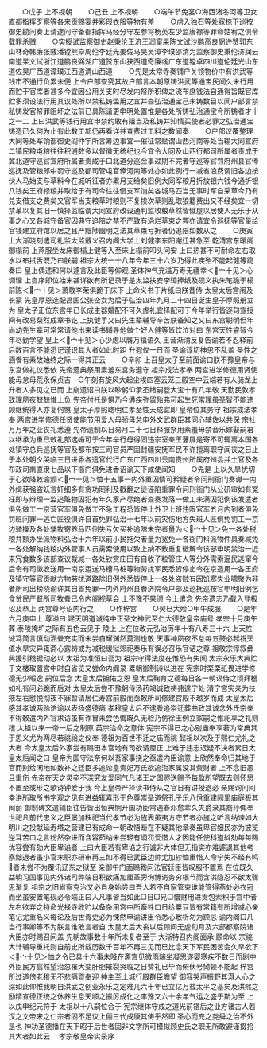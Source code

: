 <!-- { "loadSidebar": true } -->
　　○戊子  上不视朝
　　○己丑  上不视朝
　　○端午节免宴○海西渚冬河等卫女直都指挥歹察等各来贡赐宴并彩叚衣服等物有差
　　○虏入独石等处寇掠下巡按御史勘问奏上请逮问守备都指挥马经分守左参将杨英左少监唐禄等罪命姑宥之俱令载罪杀贼
　　○实授试监察御史赵秉伦王济王润甯杲陈文试沙鹏高良弼许赞郭东山林奇韩廉张彧潘镗熊卓周伦李廷光姜佐马昊吴漳李璞邵清为监察御史秉伦济润云南道杲文试浙江道鹏良弼湖广道赞东山狭西道奇廉彧广东道镗卓四川道伦廷光山东道佐昊广西道漳璞江西道清山西道
　　○先是太常寺奏铺户关领物价中有洪武等钱市不通行负累未便  上令户部查究其故户部言本朝原铸洪武等通宝民间久未行用而贮于官库者甚多今宜因公用关支时尽发内帑所积俾之流布庶钱法自通得旨既官库贮多须设法行用其议处所以禁私铸滥用之宜并查弘治通宝己未铸数目以闻户部言禁私铸发官帑罪阻坏之法前已具陈请更申明处置惟是各处所铸弘治通宝今所铸者才十之一二  上曰洪武等钱行用宜申禁约敢有阻当及私铸并知情买使者必罪之弘治通宝铸造已久何为止有此数工部仍再看详并查费过工料之数闻奏
　　○户部议覆整理大同等处军饷都御史阎仲宇所言筹边事宜一催征常赋谓山西河南等处当输大同宣府二镇民粮屯粮往往积逋数多以督徵无统纪也今宜令大同及山西行都司所属者责成于冀北道守巡官宣府所属者责成于口北道分巡佥事过期不完者守巡等官罚府州县官俸巡抚及管粮郎中罚守巡及都司管屯官俸河南等处亦如此例行一减省浪费谓旧各边按伙人马始支与草料今在城听征者亦累月支给矣旧例大同军粮月折放银六钱今通折银八钱矣王府禄粮并取给于有司今往往借支军饷矣各城马匹当无事时军自采草今乃有兑支借支之费矣又官军当支粮草时粮则不复挨次草则乱取狼籍费出又不经矣宜一切禁革以复其旧一慎择监临谓大同宣府改设通判监收粮草然皆僦屋以居使人无乐于从事之心又各城守备官因典守追陪之禁不严致有浥烂草束之弊亦请宜令巡抚等官量给官钱建立府馆以居之且严黜陟幽明之法其草束亏折者仍追陪如数从之
　　○庚寅  上大渐晓刻遣司礼监太监戴义召内阁大学士刘健李东阳谢迁甚急至  乾清宫东暖阁  御榻前  上燕服坐龙床御榻上健等入至床上榻前叩头问安  上曰热甚不可耐命左右取水以布拭舌既乃曰朕嗣  祖宗大统一十八年今年三十六岁乃得此疾殆不能起健等跪奏曰  皇上偶违和何以遽言及此臣等仰观  圣体神气充溢万寿无疆幸＜宀十见＞心调理  上自序即位始末甚详欲有所记录于是太监扶安李璋捧纸及砚义执朱笔跪于榻前陈＜宀十见＞萧敬李荣俱跪于床下  上命义书于片纸曰朕昔侍  太皇太后宫闱及长蒙  先皇厚恩选配昌国公张峦女为后于弘治四年九月二十四日诞生皇子厚照册立为  皇太子正位东宫年已长成主器婚配不可久虗礼宜择配可于今年举行皆逐句宣授间有改易粲然成章书讫  上执健手又曰先生辈辅导辛苦朕备知之又曰东宫聪明但年尚幼先生辈可常常请他出来读书辅导他做个好人健等皆饮泣对曰  东宫天性睿智今年尽勤学望  皇上＜宀十见＞心少虑以膺万福语久  王音渐清反复告谕若不忍释前后数百言不能悉记谨识其大者如此时距  升遐仅一日而  圣谕谆切神思不乱盖  圣性之涵餋有素故始终之际一得其正云
　　○辛卯  上召皇太子至前面谕曰朕不豫皇帝与东宫做礼仪悉依  先帝遗典祭用素羞东宫务遵守  祖宗成法孝奉  两宫进学修德用贤使能毋怠毋荒永保贞吉　○午刻有旋风大起尘埃四塞云笼三殿空中云端若有人骑龙上升者人多见之已而  上崩遗诏曰朕以眇躬仰承丕绪嗣登大宝十有八年敬  天勤民敦孝致理夙夜兢兢惟上负  先帝付托是惧乃今遘疾弥留殆弗可起生死常理虽圣智不能违顾继统得人亦复何憾  皇太子厚照聦明仁孝至性天成宜即  皇帝位其务守  祖宗成法孝奉  两宫进学修德任贤使能节用爱人毋骄毋怠申外文武群臣其同心辅佐以共保  宗社万万年之业丧礼悉遵  先帝遗制以日易月二十七日释服祭用素羞毋禁音乐嫁娶嗣君以继承为重已敕礼部选婚可于今年举行毋得固违宗室亲王藩屏是寄不可辄离本国各处镇守总兵巡抚等官及都布按三司官员严固封疆安抚军民不许擅离职守闻丧之日止于本处朝夕哭临三日进香各遣官代行广东广西四川云南贵州所属府州县并土官及各布政司南直隶七品以下衙门俱免进香诏谕天下咸使闻知
　　○先是  上以久旱忧切于心欲降敕谕颁＜宀十见＞恤十五事一内外重囚情可矜疑者令问刑衙门奏谳一内外缉获强盗妖言奸细多有贪功罔利及戳翻之徒诬陷重罪令问刑衙门从公研审如有冤枉即与辩理一监追赃物囚犯有年久家产尽绝者查奏发落一做工未满囚犯例该发遣者俱免做工一京营官军俱免做工不急工程悉皆停止外卫上班违限官军五月内到者俱免罚班问罪一逃亡匠役俱许自首免罪弘治十七年以前灾伤地方失班人匠俱免罚工一京边骑操及各处孳牧寄养马匹倒失亏欠买补追陪未完者量为＜宀十见＞免一各处税粮并额办坐派物料弘治十六年以前小民拖欠者量为宽免一各衙门科派物件具奏减免一各处解纳钱粮内外管事人员需索使用以致上纳不敷重复徵解令该部申明禁治一近来冗食数多该部查议裁减一各处钦赏庄田有自收子粒管庄人等分外需索逼民逃窜今后令有司徵收送用一南京运送马槽马桩等物劳扰军民悉皆停止令在京造用一各王府及镇守等官贡献方物劳扰道路除旧例外悉皆停止一各处盗贼有因饥寒失业啸聚为非者所司出榜晓谕许其自首免罪一内外府州县餋济院令户部及巡抚巡按官申明旧例乞食贫民严督所司牧餋已令内阁视草会  上不豫不果颁  今上遣念  先帝遗志乃载入登极诏及恭上  两宫尊号诏内行之
　　○作梓宫
　　○癸巳大殓○甲午成服
　　○是年六月庚申上  尊谥曰  建天明道诚纯中正圣文神武至仁大德敬皇帝庙号  孝宗十月庚午葬  泰陵掩圹之际有五色云见于  陵上  上在位改元弘治历年十有八寿三十六  上天性诚笃简言慎动涵餋充实而未尝自耀渊然莫测也敬  天事神夙夜不怠每五鼓必起祝天值水旱灾异辄斋心露祷或为减税缓狱郊祀奏乐有误必召乐官诘之尊  祖敬宗惇叙彝典援引稽据动必以  太祖为准恒曰吾为  祖宗守得法度在惟恐有失闻  太宗永乐大典贮于文楼取置宫中时自省览又尝命内阁录  累朝御制诗以进在  宪宗时栗栗祇畏进学修德无少暇逸  嗣位后念  太皇太后拥佑之恩  皇太后鞠育之德每日各一朝谒侍之顷拜稽如礼有问必跪而后对  太皇太后尝不豫躬侍汤药竭诚致祷弗遑宁处  清宁宫灾亲为扶掖左右慰悦彻夜不寐暂请居仁寿宫前殿而亟敕所司修建宫殿不越岁而成  太皇太后感其孝诚两贻诰谕以表扬盛德痛  孝穆皇太后不逮餋追崇迁葬曲致其诚念外氏宗亲不得敕遣内外官求访虽有诈冒未尝色悔既久无验乃仿徐王例立冢嗣之惟祀享之礼则稽  太祖以来一帝一后之制原  英宗治命之意体  宪宗不得已之心别庙奉享著为常典其于恩义尤为两尽若祧祫之仪奉  德祖为百世不迁之庙而祧  懿祖以次及于熙仁尤礼之大者  今太皇太后外家尝有赐田本官地有司欲请厘正  上难于违志迟疑不决者累日太皇太后闻之曰  皇帝为国守法奈何以吾家事挠之亟遣内臣谕意  上欣然奉命归其地于官而别给闲地如数补之廷臣多追论皇贵妃万氏欲追治家属没其赀财者  上不念旧恶且重伤  先帝在天之灵卒不深究友爱同气凡诸王之国赆送赐予每盈所望既去则怀思不置至或形之歌诗钟爱于我  今上皇帝严择读书侍从之官日有讲授退必  亲赐询问间幸讲所取所书字观之见有进益辄喜形于色尊崇圣道祭孔子乐八佾重建阙里庙庭极其闳丽  御制碑文遣辅臣往告皆出恒典悯开国功臣常遇春邓愈辈久失爵录其裔孙俾奉世祀凡前代忠义之臣屡加秩祀当代孝节必为旌表虽夷方守节者亦旌之听言纳谏如大明川之投献延寿塔之营建已有成命一朝改悟断在不疑其他章奏虽卑官细民亦为披览逆耳苦口之言纷然杂进而含容茹纳未尝轻有谪罚爱惜人才因能任使科道紏劾每每赐优容尝有劾大臣卑谄者  上曰大臣若有卑谄之行诚非大体但无指实亦难遽退其他考察黜退者虽小官末职亦研审再三如不得已武臣边帅尤加轸恤重惜人命宁失不经有鸣者未尝不为覆讯辽东之狱至  亲御午门面赐鞫问法官廷臣皆叹服不置焉  在位既久益明习国事见内外诸司弊端日积欲痛加厘革旁询博访务穷根节而含洪隐忍不欲太骤思渐复  祖宗之旧省察克治又必自身始尝曰吾人若不自家管束谁能管得燕处必衣冠而坐虽安置笔砚必令端正曰人凡事皆当如此□日□兄□惜财用进贡包索积于宫中者左右欲弃之特命光禄寺收贮以备杂用宫中所畜牲口日给粟豆皆有常籍有所增减心亲笔记尤重名义每论及后世青史必为悚然申谕讲臣令悉心敷析勿为顾忌  谕内阁曰凡当行事卿等不为朕言谁敢言者自  太皇太后大丧以后顾问无虗旬月及六部都察院诸大臣亦时赐召问盖  先朝故事数十年所未复者至于  大渐特召内阁面承  顾命以  宗祧大计辅导重托则自前史所载历数千百年不再三见而已比念天下军民困苦会久旱欲下＜宀十见＞恤之令已具十六事未降在斋宫见微雨端坐凝思遂婴寒疾不数日而剧中外臣民方翕然望治忽罹大变肝胆摧裂哭临之日赞礼已毕而俯伏号恸顿不能起  梓宫所过道傍老稚无不悲痛暨奉迎  神主至土城行殿群臣瞻望  御容哭声振野其淂人心之深如此仰惟我朝自洪武之创业永乐之定难几六十年已立亿万载太平之基矣及洪熙之励精宣德正统之休养生息天顺之振厉成化之丰豫又六十余年气运之盛于斯为至  上以戊申纪元符于  太祖以十八嗣位合于  宪宗继体守成之道光前褡后之业方诸古人若汉之文帝宋之仁宗者固不足议上俪三代成康其俦乎然即  圣心而充之尧舜之治不外是也  神功圣德播在天下昭于后世者固非文字所可模拟顾史氏之职无所敢避谨掇拾其大者如此云
　孝宗敬皇帝实录序
